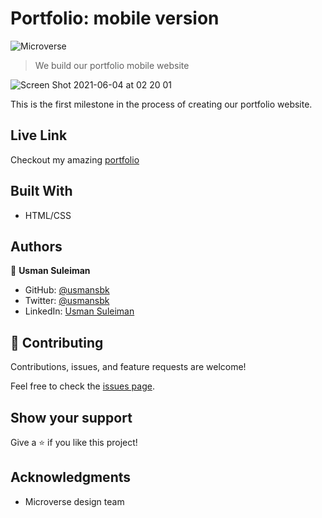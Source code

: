 # Portfolio: mobile version

![Microverse](https://img.shields.io/badge/Microverse-blueviolet)

> We build our portfolio mobile website

![Screen Shot 2021-06-04 at 02 20 01](https://user-images.githubusercontent.com/10219539/120571866-e8da2d00-c412-11eb-9f40-38cd7a6ef975.png)

This is the first milestone in the process of creating our portfolio website.

## Live Link

Checkout my amazing [portfolio](https://usmansbk.github.io)

## Built With

- HTML/CSS

## Authors

👤 **Usman Suleiman**

- GitHub: [@usmansbk](https://github.com/usmansbk)
- Twitter: [@usmansbk](https://twitter.com/usmansbk)
- LinkedIn: [Usman Suleiman](https://www.linkedin.com/in/usman-suleiman-82b444140/)

## 🤝 Contributing

Contributions, issues, and feature requests are welcome!

Feel free to check the [issues page](../../issues/).

## Show your support

Give a ⭐️ if you like this project!

## Acknowledgments

- Microverse design team
